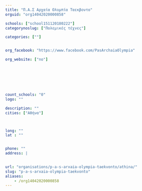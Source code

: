 ```yaml
---
title: "Π.Α.Σ Αρχαία Ολυμπία Ταεκβοντο"
orguid: "org14042020000858"

schools: ["school151120180222"]
categorynoslug: ["Πολεμικές τέχνες"]

categories: [""]


org_facebook: "https://www.facebook.com/PasArchaiaOlympia"

org_website: ["no"]







count_schools: "0"
logo: ""

description: ""
cities: ["Αθήνα"]



long: ""
lat : ""


phone: ""
address: |
    

url: "organisations/p-a-s-arxaia-olympia-taekvonto/athina/"
slug: "p-a-s-arxaia-olympia-taekvonto"
aliases:
    - /org14042020000858
---
```



